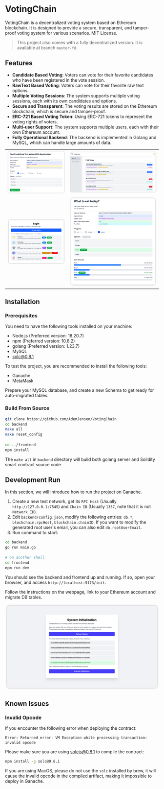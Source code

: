 # VotingChain

VotingChain is a decentralized voting system based on Ethereum blockchain. It is designed to provide a secure, 
transparent, and tamper-proof voting system for various scenarios. MIT License.

> This project also comes with a fully decentralized version. It is available at branch `master-fd`.

## Features

- **Candidate Based Voting**: Voters can vote for their favorite candidates who have been registered in the vote session.
- **RawText Based Voting**: Voters can vote for their favorite raw text options.
- **Multiple Voting Sessions**: The system supports multiple voting sessions, each with its own candidates and options.
- **Secure and Transparent**: The voting results are stored on the Ethereum blockchain, which is secure and tamper-proof.
- **ERC-721 Based Voting Token**: Using ERC-721 tokens to represent the voting rights of voters.
- **Multi-user Support**: The system supports multiple users, each with their own Ethereum account.
- **Fully Operational Backend**: The backend is implemented in Golang and MySQL, which can handle large amounts of data.

<table>
  <tr>
    <td><img src="doc-images/reg_predefined_txt.png" width="400" alt="reg_predefined_txt"></td>
    <td><img src="doc-images/main_frame.png" width="600" alt="main_frame"></td>
  </tr>
  <tr>
    <td><img src="doc-images/multi_user.png" width="400" alt="multi_user"></td>
    <td><img src="doc-images/results_page.png" width="400" alt="results_page"></td>
  </tr>
</table>

## Installation

### Prerequisites

You need to have the following tools installed on your machine:

- Node.js (Preferred version: 18.20.7)
- npm (Preferred version: 10.8.2)
- golang (Preferred version: 1.23.7)
- MySQL
- solc@0.8.1

To test the project, you are recommended to install the following tools:

- Ganache
- MetaMask

Prepare your MySQL database, and create a new Schema to get ready for auto-migrated tables.

### Build From Source

```bash
git clone https://github.com/AdemJensen/VotingChain
cd backend
make all
make reset_config

cd ../frontend
npm install
```

The `make all` in `backend` directory will build both golang server and Solidity smart contract source code.

## Development Run

In this section, we will introduce how to run the project on Ganache.

1. Create a new test network, get its `RPC Host` (Usually `http://127.0.0.1:7545`) and `Chain ID` (Usually `1337`, 
note that it is not `Network ID`).
2. Edit `backend/config.json`, modify the following entries: `db.*`, `blockchain.rpcHost`, `blockchain.chainID`. If 
you want to modify the generated root user's email, you can also edit `db.rootUserEmail`.
3. Run command to start:

```bash
cd backend
go run main.go

# on another shell
cd frontend
npm run dev
```

You should see the backend and frontend up and running. If so, open your browser, and access `http://localhost:5173/init`.

Follow the instructions on the webpage, link to your Ethereum account and migrate DB tables.

<img src="doc-images/sys_init.png" width="600" alt="sys_init">

## Known Issues

### Invalid Opcode

If you encounter the following error when deploying the contract:

```
Error: Returned error: VM Exception while processing transaction: invalid opcode
```

Please make sure you are using solcjs@0.8.1 to compile the contract:

```bash
npm install -g solc@0.8.1
```

If you are using MacOS, please do not use the `solc` installed by brew, it will cause the invalid opcode in the 
compiled artifact, making it impossible to deploy in Ganache.
